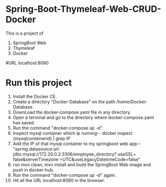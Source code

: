 # Spring-Boot-Thymeleaf-Web-CRUD-Docker

This is a project of
1) SpringBoot Web
2) Thymeleaf
3) Docker

#URL
localhost:8080


# Run this project

1) Install the Docker CE.
2) Create a directory "Docker-Database" on the path /home/Docker-Database.
3) DownLoad the docker-compose.yaml file in any directory.
4) Open a terminal and go to the directory where docker-compose.yaml has saved.
5) Run the command "docker-compose up -d".
6) Inspect mysql container which ip running-- docker inspect {mysqlcontainerid} | grep IP
7) Add the IP of that mysql container to my springboot web app--
    "spring.datasource.url: jdbc:mysql://172.20.0.2:3306/employee_directory? useSSL=
    false&serverTimezone =UTC&useLegacyDatetimeCode=false"
8) run mvn clean, mvn install and build the SpringBoot Web image and push in docker-hub.
9) Run the command "docker-compose up -d" again.
6) Hit all the URL localhost:8080 in the browser.
